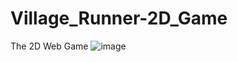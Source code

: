# Village_Runner-2D_Game
The 2D Web Game 
![image](https://github.com/GayeshmaWijerathna/Village_Runner-2D_Game/assets/109783810/1e1ac6b8-6e43-4c50-b552-bc6f21211a4d)
